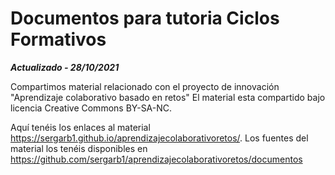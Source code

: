 # Documentos para tutoria Ciclos Formativos

***Actualizado - 28/10/2021***

Compartimos material relacionado con el proyecto de innovación "Aprendizaje colaborativo basado en retos"
El material esta compartido bajo licencia Creative Commons BY-SA-NC.


Aquí tenéis los enlaces al material https://sergarb1.github.io/aprendizajecolaborativoretos/. Los fuentes del material los tenéis disponibles en https://github.com/sergarb1/aprendizajecolaborativoretos/documentos
